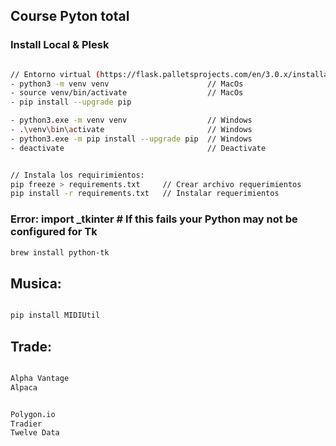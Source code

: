 ## Course Pyton total



### Install Local & Plesk

```sh

// Entorno virtual (https://flask.palletsprojects.com/en/3.0.x/installation/)
- python3 -m venv venv                      // MacOs
- source venv/bin/activate                  // MacOs
- pip install --upgrade pip

- python3.exe -m venv venv                  // Windows
- .\venv\bin\activate                       // Windows
- python3.exe -m pip install --upgrade pip  // Windows
- deactivate                                // Deactivate


// Instala los requirimientos:
pip freeze > requirements.txt     // Crear archivo requerimientos
pip install -r requirements.txt   // Instalar requerimientos 

```



### Error: import _tkinter # If this fails your Python may not be configured for Tk

```sh
brew install python-tk
```



## Musica: 
```sh

pip install MIDIUtil

```


## Trade: 
```sh

Alpha Vantage
Alpaca


Polygon.io
Tradier
Twelve Data


```

